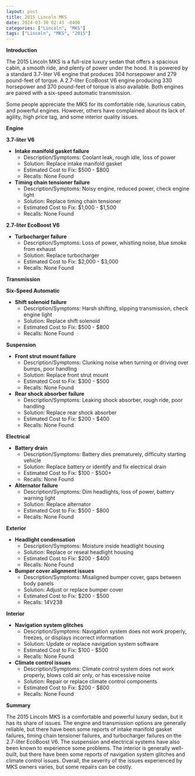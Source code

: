 ```yaml
---
layout: post
title: 2015 Lincoln MKS
date: 2024-03-30 02:43 -0400
categories: ["Lincoln", "MKS"]
tags: ["Lincoln", "MKS", "2015"]
---
```

**Introduction**

The 2015 Lincoln MKS is a full-size luxury sedan that offers a spacious cabin, a smooth ride, and plenty of power under the hood. It is powered by a standard 3.7-liter V6 engine that produces 304 horsepower and 279 pound-feet of torque. A 2.7-liter EcoBoost V6 engine producing 330 horsepower and 370 pound-feet of torque is also available. Both engines are paired with a six-speed automatic transmission.

Some people appreciate the MKS for its comfortable ride, luxurious cabin, and powerful engines. However, others have complained about its lack of agility, high price tag, and some interior quality issues.

**Engine**

**3.7-liter V6**

* **Intake manifold gasket failure**
    * Description/Symptoms: Coolant leak, rough idle, loss of power
    * Solution: Replace intake manifold gasket
    * Estimated Cost to Fix: $500 - $800
    * Recalls: None Found
* **Timing chain tensioner failure**
    * Description/Symptoms: Noisy engine, reduced power, check engine light
    * Solution: Replace timing chain tensioner
    * Estimated Cost to Fix: $1,000 - $1,500
    * Recalls: None Found

**2.7-liter EcoBoost V6**

* **Turbocharger failure**
    * Description/Symptoms: Loss of power, whistling noise, blue smoke from exhaust
    * Solution: Replace turbocharger
    * Estimated Cost to Fix: $2,000 - $3,000
    * Recalls: None Found

**Transmission**

**Six-Speed Automatic**

* **Shift solenoid failure**
    * Description/Symptoms: Harsh shifting, slipping transmission, check engine light
    * Solution: Replace shift solenoid
    * Estimated Cost to Fix: $500 - $800
    * Recalls: None Found

**Suspension**

* **Front strut mount failure**
    * Description/Symptoms: Clunking noise when turning or driving over bumps, poor handling
    * Solution: Replace front strut mount
    * Estimated Cost to Fix: $300 - $500
    * Recalls: None Found
* **Rear shock absorber failure**
    * Description/Symptoms: Leaking shock absorber, rough ride, poor handling
    * Solution: Replace rear shock absorber
    * Estimated Cost to Fix: $200 - $400
    * Recalls: None Found

**Electrical**

* **Battery drain**
    * Description/Symptoms: Battery dies prematurely, difficulty starting vehicle
    * Solution: Replace battery or identify and fix electrical drain
    * Estimated Cost to Fix: $100 - $500+
    * Recalls: None Found
* **Alternator failure**
    * Description/Symptoms: Dim headlights, loss of power, battery warning light
    * Solution: Replace alternator
    * Estimated Cost to Fix: $500 - $800
    * Recalls: None Found

**Exterior**

* **Headlight condensation**
    * Description/Symptoms: Moisture inside headlight housing
    * Solution: Replace or reseal headlight housing
    * Estimated Cost to Fix: $200 - $400
    * Recalls: None Found
* **Bumper cover alignment issues**
    * Description/Symptoms: Misaligned bumper cover, gaps between body panels
    * Solution: Adjust or replace bumper cover
    * Estimated Cost to Fix: $200 - $500
    * Recalls: 14V238

**Interior**

* **Navigation system glitches**
    * Description/Symptoms: Navigation system does not work properly, freezes, or displays incorrect information
    * Solution: Update or replace navigation system software
    * Estimated Cost to Fix: $100 - $500
    * Recalls: None Found
* **Climate control issues**
    * Description/Symptoms: Climate control system does not work properly, blows cold air only, or has excessive noise
    * Solution: Repair or replace climate control components
    * Estimated Cost to Fix: $200 - $800
    * Recalls: None Found

**Summary**

The 2015 Lincoln MKS is a comfortable and powerful luxury sedan, but it has its share of issues. The engine and transmission options are generally reliable, but there have been some reports of intake manifold gasket failures, timing chain tensioner failures, and turbocharger failures on the 2.7-liter EcoBoost V6. The suspension and electrical systems have also been known to experience some problems. The interior is generally well-built, but there have been some reports of navigation system glitches and climate control issues. Overall, the severity of the issues experienced by MKS owners varies, but some repairs can be costly.

